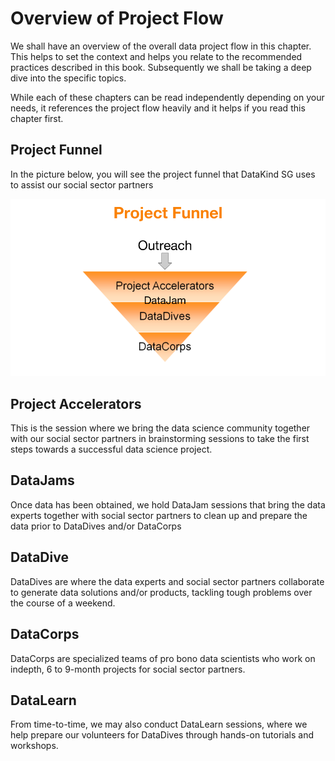 # Overview of Project Flow

We shall have an overview of the overall data project flow in this chapter. This helps to set the context and helps you relate to the recommended practices described in this book. Subsequently we shall be taking a deep dive into the specific topics.

While each of these chapters can be read independently depending on your needs, it references the project flow heavily and it helps if you read this chapter first.

## Project Funnel
In the picture below, you will see the project funnel that DataKind SG uses to assist our social sector partners

![DataKind Project Funnel](resources/images/about-dksg/DK_project_funnel.png)

## Project Accelerators

This is the session where we bring the data science community together with our social sector partners in brainstorming sessions to take the first steps towards a successful data science project.

## DataJams

Once data has been obtained, we hold DataJam sessions that bring the data experts together with social sector partners to clean up and prepare the data prior to DataDives and/or DataCorps

## DataDive

DataDives are where the data experts and social sector partners collaborate to generate data solutions and/or products, tackling tough problems over the course of a weekend.


## DataCorps

DataCorps are specialized teams of pro bono data scientists who work on indepth, 6 to 9-month projects for social sector partners.

## DataLearn

From time-to-time, we may also conduct DataLearn sessions, where we help prepare our volunteers for DataDives through hands-on tutorials and workshops.
